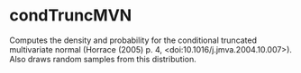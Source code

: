 # condTruncMVN
Computes the density and probability for the conditional truncated multivariate normal (Horrace (2005) p. 4, &lt;doi:10.1016/j.jmva.2004.10.007>). Also draws random samples from this distribution.
